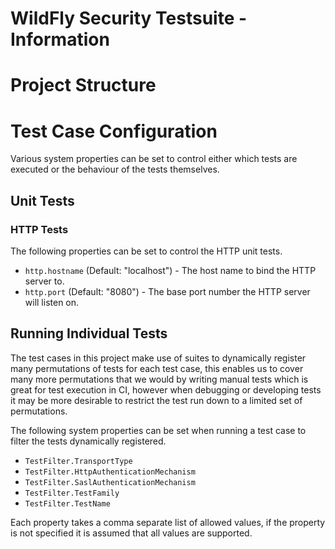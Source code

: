 # WildFly Security Testsuite - Information


# Project Structure

# Test Case Configuration

Various system properties can be set to control either which tests are executed
or the behaviour of the tests themselves.

## Unit Tests

### HTTP Tests

The following properties can be set to control the HTTP unit tests.

- `http.hostname` (Default: "localhost") - The host name to bind the HTTP server to.
- `http.port` (Default: "8080") - The base port number the HTTP server will listen on.

## Running Individual Tests

The test cases in this project make use of suites to dynamically register many
permutations of tests for each test case, this enables us to cover many more
permutations that we would by writing manual tests which is great for test
execution in CI, however when debugging or developing tests it may be more
desirable to restrict the test run down to a limited set of permutations.

The following system properties can be set when running a test case to filter
the tests dynamically registered.

- `TestFilter.TransportType`
- `TestFilter.HttpAuthenticationMechanism`
- `TestFilter.SaslAuthenticationMechanism`
- `TestFilter.TestFamily`
- `TestFilter.TestName`

Each property takes a comma separate list of allowed values, if the property is
not specified it is assumed that all values are supported.
